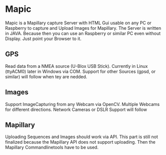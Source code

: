 # Mapic
Mapic is a Mapillary capture Server with HTML Gui usable on any PC or Raspberry to capture and Upload Images for Mapillary.
The Server is written in JAVA. Because then you can use an Raspberry or similar PC even without Display. Just point your Browser to it.

## GPS
Read data from a NMEA source (U-Blox USB Stick). Currently in Linux (ttyACM0) later in Windows via COM. Support for other Sources (gpsd, or similar) will follow when tey are nedded.

## Images
Support ImageCapturing from any Webcam via OpenCV. Multiple Webcams for different directions. Network Cameras or DSLR Support will follow

## Mapillary
Uploading Sequences and Images should work via API. This part is still not finalized because the Mapillary API does not support uploading. Then the Mapillary Commandlinetools have to be used.


